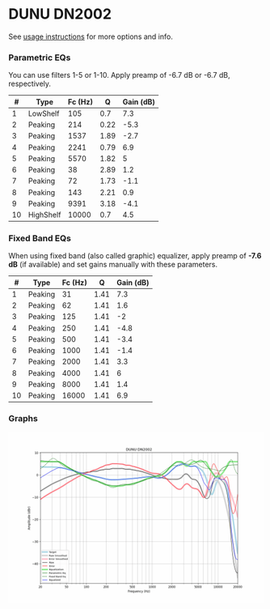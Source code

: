 # DUNU DN2002
See [usage instructions](https://github.com/jaakkopasanen/AutoEq#usage) for more options and info.

### Parametric EQs
You can use filters 1-5 or 1-10. Apply preamp of -6.7 dB or -6.7 dB, respectively.

|   # | Type      |   Fc (Hz) |    Q |   Gain (dB) |
|-----|-----------|-----------|------|-------------|
|   1 | LowShelf  |       105 | 0.7  |         7.3 |
|   2 | Peaking   |       214 | 0.22 |        -5.3 |
|   3 | Peaking   |      1537 | 1.89 |        -2.7 |
|   4 | Peaking   |      2241 | 0.79 |         6.9 |
|   5 | Peaking   |      5570 | 1.82 |         5   |
|   6 | Peaking   |        38 | 2.89 |         1.2 |
|   7 | Peaking   |        72 | 1.73 |        -1.1 |
|   8 | Peaking   |       143 | 2.21 |         0.9 |
|   9 | Peaking   |      9391 | 3.18 |        -4.1 |
|  10 | HighShelf |     10000 | 0.7  |         4.5 |

### Fixed Band EQs
When using fixed band (also called graphic) equalizer, apply preamp of **-7.6 dB** (if available) and set gains manually with these parameters.

|   # | Type    |   Fc (Hz) |    Q |   Gain (dB) |
|-----|---------|-----------|------|-------------|
|   1 | Peaking |        31 | 1.41 |         7.3 |
|   2 | Peaking |        62 | 1.41 |         1.6 |
|   3 | Peaking |       125 | 1.41 |        -2   |
|   4 | Peaking |       250 | 1.41 |        -4.8 |
|   5 | Peaking |       500 | 1.41 |        -3.4 |
|   6 | Peaking |      1000 | 1.41 |        -1.4 |
|   7 | Peaking |      2000 | 1.41 |         3.3 |
|   8 | Peaking |      4000 | 1.41 |         6   |
|   9 | Peaking |      8000 | 1.41 |         1.4 |
|  10 | Peaking |     16000 | 1.41 |         6.9 |

### Graphs
![](./DUNU%20DN2002.png)
